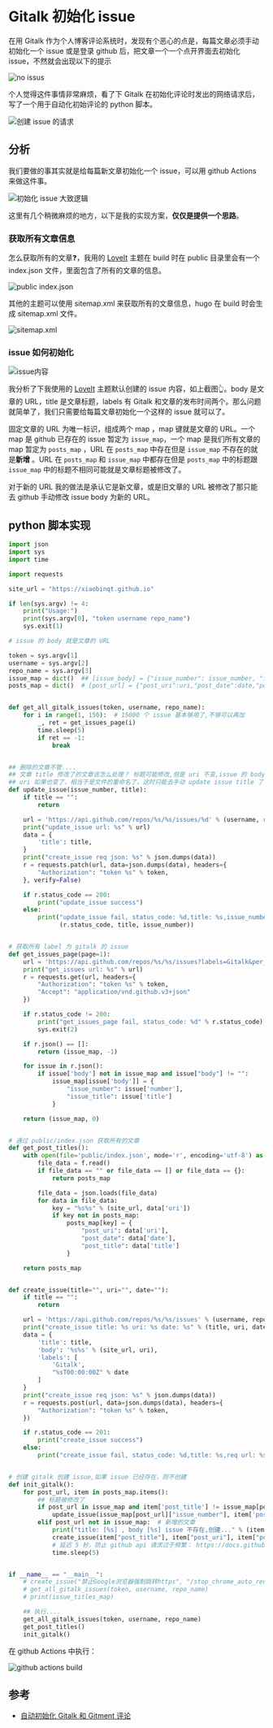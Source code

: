 # Gitalk 初始化 issue



在用 Gitalk 作为个人博客评论系统时，发现有个恶心的点是，每篇文章必须手动初始化一个 issue 或是登录 github 后，把文章一个一个点开界面去初始化 issue，不然就会出现以下的提示

![no issus](https://cdn.xiaobinqt.cn/xiaobinqt.io/20220401/e360635c7d7b4e5b931306af6c0455cd.png?imageView2/0/q/75|watermark/2/text/eGlhb2JpbnF0/font/dmlqYXlh/fontsize/1000/fill/IzVDNUI1Qg==/dissolve/52/gravity/SouthEast/dx/15/dy/15 'no issus')

个人觉得这件事情非常麻烦，看了下 Gitalk 在初始化评论时发出的网络请求后，写了一个用于自动化初始评论的 python 脚本。

![创建 issue 的请求](https://cdn.xiaobinqt.cn/xiaobinqt.io/20220401/be1fd41847d1449c8287f4a7820a35e1.png?imageView2/0/q/75|watermark/2/text/eGlhb2JpbnF0/font/dmlqYXlh/fontsize/1000/fill/IzVDNUI1Qg==/dissolve/52/gravity/SouthEast/dx/15/dy/15 '创建 issue 的请求')

## 分析

我们要做的事其实就是给每篇新文章初始化一个 issue，可以用 github Actions 来做这件事。

![初始化 issue 大致逻辑](https://cdn.xiaobinqt.cn/xiaobinqt.io/20220402/fcdfd734b67b4e4283637061f717788b.png?imageView2/0/q/75|watermark/2/text/eGlhb2JpbnF0/font/dmlqYXlh/fontsize/1000/fill/IzVDNUI1Qg==/dissolve/52/gravity/SouthEast/dx/15/dy/15 '初始化 issue 大致逻辑')

这里有几个稍微麻烦的地方，以下是我的实现方案，**仅仅是提供一个思路**。

### 获取所有文章信息

怎么获取所有的文章:question:，我用的 [LoveIt](https://github.com/dillonzq/LoveIt) 主题在 build 时在 public 目录里会有一个 index.json
文件，里面包含了所有的文章的信息。

![public index.json](https://cdn.xiaobinqt.cn/xiaobinqt.io/20220402/e224ac9d408e4dea972caecabecec8ba.png?imageView2/0/q/75|watermark/2/text/eGlhb2JpbnF0/font/dmlqYXlh/fontsize/1000/fill/IzVDNUI1Qg==/dissolve/52/gravity/SouthEast/dx/15/dy/15 'public index.json')

其他的主题可以使用 sitemap.xml 来获取所有的文章信息，hugo 在 build 时会生成 sitemap.xml 文件。

![sitemap.xml](https://cdn.xiaobinqt.cn/xiaobinqt.io/20220402/f59bb44ee8924b639a949bb494a40b9c.png?imageView2/0/q/75|watermark/2/text/eGlhb2JpbnF0/font/dmlqYXlh/fontsize/1000/fill/IzVDNUI1Qg==/dissolve/52/gravity/SouthEast/dx/15/dy/15 'sitemap.xml')

### issue 如何初始化

![issue内容](https://cdn.xiaobinqt.cn/xiaobinqt.io/20220402/d0f1697653ed4ae380054bc2a7badfb2.png?imageView2/0/q/75|watermark/2/text/eGlhb2JpbnF0/font/dmlqYXlh/fontsize/1000/fill/IzVDNUI1Qg==/dissolve/52/gravity/SouthEast/dx/15/dy/15)

我分析了下我使用的 [LoveIt](https://github.com/dillonzq/LoveIt) 主题默认创建的 issue 内容，如上截图:point_up_2:。body 是文章的 URL，title
是文章标题，labels 有 Gitalk 和文章的发布时间两个。那么问题就简单了，我们只需要给每篇文章初始化一个这样的 issue 就可以了。

固定文章的 URL 为唯一标识，组成两个 map ，map 键就是文章的 URL。一个 map 是 github 已存在的 issue 暂定为 `issue_map`，一个 map 是我们所有文章的 map 暂定为 `posts_map`
，URL 在 `posts_map`
中存在但是 `issue_map` 不存在的就是**新增**
。URL 在 `posts_map` 和 `issue_map` 中都存在但是 `posts_map` 中的标题跟 `issue_map` 中的标题不相同可能就是文章标题被修改了。

对于新的 URL 我的做法是承认它是新文章，或是旧文章的 URL 被修改了那只能去 github 手动修改 issue body 为新的 URL。

## python 脚本实现

```python
import json
import sys
import time

import requests

site_url = "https://xiaobinqt.github.io"

if len(sys.argv) != 4:
    print("Usage:")
    print(sys.argv[0], "token username repo_name")
    sys.exit(1)

# issue 的 body 就是文章的 URL

token = sys.argv[1]
username = sys.argv[2]
repo_name = sys.argv[3]
issue_map = dict()  ## [issue_body] = {"issue_number": issue_number, "issue_title": issue_title}
posts_map = dict()  # [post_url] = {"post_uri":uri,"post_date":date,"post_title":title}


def get_all_gitalk_issues(token, username, repo_name):
    for i in range(1, 150):  # 15000 个 issue 基本够用了,不够可以再加
        _, ret = get_issues_page(i)
        time.sleep(5)
        if ret == -1:
            break


## 删除的文章不管....
## 文章 title 修改了的文章该怎么处理？ 标题可能修改,但是 uri 不变,issue 的 body 是文章地址,只要文章地址不变，就可以直接 update issue title
## uri 如果也变了，相当于是文件的重命名了，这时只能去手动 update issue title 了?.....
def update_issue(issue_number, title):
    if title == "":
        return

    url = 'https://api.github.com/repos/%s/%s/issues/%d' % (username, repo_name, issue_number)
    print("update_issue url: %s" % url)
    data = {
        'title': title,
    }
    print("create_issue req json: %s" % json.dumps(data))
    r = requests.patch(url, data=json.dumps(data), headers={
        "Authorization": "token %s" % token,
    }, verify=False)

    if r.status_code == 200:
        print("update_issue success")
    else:
        print("update_issue fail, status_code: %d,title: %s,issue_number: %d" %
              (r.status_code, title, issue_number))


# 获取所有 label 为 gitalk 的 issue
def get_issues_page(page=1):
    url = 'https://api.github.com/repos/%s/%s/issues?labels=Gitalk&per_page=100&page=%d' % (username, repo_name, page)
    print("get_issues url: %s" % url)
    r = requests.get(url, headers={
        "Authorization": "token %s" % token,
        "Accept": "application/vnd.github.v3+json"
    })

    if r.status_code != 200:
        print("get_issues_page fail, status_code: %d" % r.status_code)
        sys.exit(2)

    if r.json() == []:
        return (issue_map, -1)

    for issue in r.json():
        if issue['body'] not in issue_map and issue["body"] != "":
            issue_map[issue['body']] = {
                "issue_number": issue['number'],
                "issue_title": issue['title']
            }

    return (issue_map, 0)


# 通过 public/index.json 获取所有的文章
def get_post_titles():
    with open(file='public/index.json', mode='r', encoding='utf-8') as f:
        file_data = f.read()
        if file_data == "" or file_data == [] or file_data == {}:
            return posts_map

        file_data = json.loads(file_data)
        for data in file_data:
            key = "%s%s" % (site_url, data['uri'])
            if key not in posts_map:
                posts_map[key] = {
                    "post_uri": data['uri'],
                    "post_date": data['date'],
                    "post_title": data['title']
                }

    return posts_map


def create_issue(title="", uri="", date=""):
    if title == "":
        return

    url = 'https://api.github.com/repos/%s/%s/issues' % (username, repo_name)
    print("create_issue title: %s uri: %s date: %s" % (title, uri, date))
    data = {
        'title': title,
        'body': '%s%s' % (site_url, uri),
        'labels': [
            'Gitalk',
            "%sT00:00:00Z" % date
        ]
    }
    print("create_issue req json: %s" % json.dumps(data))
    r = requests.post(url, data=json.dumps(data), headers={
        "Authorization": "token %s" % token,
    })

    if r.status_code == 201:
        print("create_issue success")
    else:
        print("create_issue fail, status_code: %d,title: %s,req url: %s \n" % (r.status_code, title, url))


# 创建 gitalk 创建 issue,如果 issue 已经存在，则不创建
def init_gitalk():
    for post_url, item in posts_map.items():
        ## 标题被修改了
        if post_url in issue_map and item['post_title'] != issue_map[post_url]['issue_title']:
            update_issue(issue_map[post_url]["issue_number"], item['post_title'])
        elif post_url not in issue_map:  # 新增的文章
            print("title: [%s] , body [%s] issue 不存在,创建..." % (item["post_title"], post_url))
            create_issue(item["post_title"], item["post_uri"], item["post_date"])
            # 延迟 5 秒，防止 github api 请求过于频繁： https://docs.github.com/en/rest/guides/best-practices-for-integrators#dealing-with-secondary-rate-limits
            time.sleep(5)


if __name__ == "__main__":
    # create_issue("禁止Google浏览器强制跳转https", "/stop_chrome_auto_redirect_2_https/", "2022-03-29")
    # get_all_gitalk_issues(token, username, repo_name)
    # print(issue_titles_map)

    ## 执行....
    get_all_gitalk_issues(token, username, repo_name)
    get_post_titles()
    init_gitalk()

```

在 github Actions 中执行：

![github actions build](https://cdn.xiaobinqt.cn/xiaobinqt.io/20220402/4bc6208078ba455da3e46b13d17b7786.png?imageView2/0/q/75|watermark/2/text/eGlhb2JpbnF0/font/dmlqYXlh/fontsize/1000/fill/IzVDNUI1Qg==/dissolve/52/gravity/SouthEast/dx/15/dy/15 'github actions build')

## 参考

+ [自动初始化 Gitalk 和 Gitment 评论](https://draveness.me/git-comments-initialize/)


